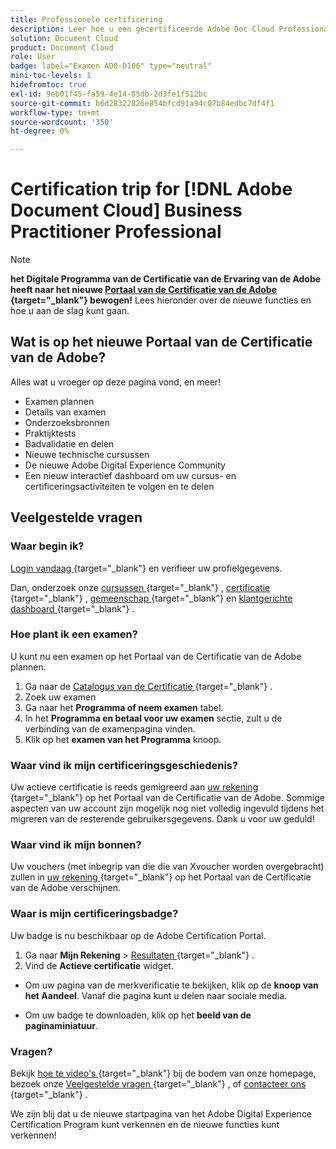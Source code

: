 ```yaml
---
title: Professionele certificering
description: Leer hoe u een gecertificeerde Adobe Doc Cloud Professional kunt worden.
solution: Document Cloud
product: Document Cloud
role: User
badge: label="Examen AD0-D106" type="neutral"
mini-toc-levels: 1
hidefromtoc: true
exl-id: 9eb01f45-fa59-4e14-85db-2d3fe1f512bc
source-git-commit: b6d28322826e854bfcd91a94c07b84edbc7df4f1
workflow-type: tm+mt
source-wordcount: '350'
ht-degree: 0%

---
```


# Certification trip for [!DNL Adobe Document Cloud] Business Practitioner Professional

>[!NOTE]
>
>**het Digitale Programma van de Certificatie van de Ervaring van de Adobe heeft naar het nieuwe [ Portaal van de Certificatie van de Adobe ](https://certification.adobe.com/){target="_blank"}  bewogen!** Lees hieronder over de nieuwe functies en hoe u aan de slag kunt gaan.

## Wat is op het nieuwe Portaal van de Certificatie van de Adobe?

Alles wat u vroeger op deze pagina vond, en meer!

* Examen plannen
* Details van examen
* Onderzoeksbronnen
* Praktijktests
* Badvalidatie en delen
* Nieuwe technische cursussen
* De nieuwe Adobe Digital Experience Community
* Een nieuw interactief dashboard om uw cursus- en certificeringsactiviteiten te volgen en te delen

## Veelgestelde vragen

### Waar begin ik?

[ Login vandaag ](https://certification.adobe.com/){target="_blank"}  en verifieer uw profielgegevens.

Dan, onderzoek onze [ cursussen ](https://certification.adobe.com/courses/?/courses){target="_blank"} , [ certificatie ](https://certification.adobe.com/certifications){target="_blank"} , [ gemeenschap ](https://certification.adobe.com/community/){target="_blank"}  en [ klantgerichte dashboard ](https://certification.adobe.com/user/dashboard){target="_blank"} .

### Hoe plant ik een examen?

U kunt nu een examen op het Portaal van de Certificatie van de Adobe plannen.

1. Ga naar de [ Catalogus van de Certificatie ](https://certification.adobe.com/certifications){target="_blank"} .
2. Zoek uw examen
3. Ga naar het **Programma of neem examen** tabel.
4. In het **Programma en betaal voor uw examen** sectie, zult u de verbinding van de examenpagina vinden.
5. Klik op het **examen van het Programma** knoop.

### Waar vind ik mijn certificeringsgeschiedenis?

Uw actieve certificatie is reeds gemigreerd aan [ uw rekening ](https://certification.adobe.com/user/certifications){target="_blank"}  op het Portaal van de Certificatie van de Adobe. Sommige aspecten van uw account zijn mogelijk nog niet volledig ingevuld tijdens het migreren van de resterende gebruikersgegevens. Dank u voor uw geduld!

### Waar vind ik mijn bonnen?

Uw vouchers (met inbegrip van die die van Xvoucher worden overgebracht) zullen in [ uw rekening ](https://certification.adobe.com/user/purchases){target="_blank"}  op het Portaal van de Certificatie van de Adobe verschijnen.

### Waar is mijn certificeringsbadge?

Uw badge is nu beschikbaar op de Adobe Certification Portal.

1. Ga naar **Mijn Rekening** > [ Resultaten ](https://certification.adobe.com/user/achievements?%2Fuser%2Fachievements){target="_blank"} .
2. Vind de **Actieve certificatie** widget.

* Om uw pagina van de merkverificatie te bekijken, klik op de **knoop van het Aandeel**. Vanaf die pagina kunt u delen naar sociale media.

* Om uw badge te downloaden, klik op het **beeld van de paginaminiatuur**.

### Vragen?

Bekijk [ hoe te video&#39;s ](https://certification.adobe.com/#){target="_blank"}  bij de bodem van onze homepage, bezoek onze [ Veelgestelde vragen ](https://certification.adobe.com/support/faq){target="_blank"} , of [ contacteer ons ](https://certification.adobe.com/support/contactus){target="_blank"} .

We zijn blij dat u de nieuwe startpagina van het Adobe Digital Experience Certification Program kunt verkennen en de nieuwe functies kunt verkennen!

<!-- 

## Exam details {#exam-details}

* Level: Professional (0-12 months' experience)
* Passing Score: 34/50
* Time: 100 mins
* Delivery: Online proctored (requires camera access)
* Available languages: English
* Cost: $125 (global) / $95 (India)
* Exam ID: AD0-D106

{{questions}}

-->

